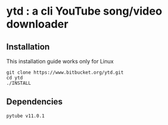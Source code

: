 # ytd : a cli YouTube song/video downloader

## Installation 
This installation guide works only for Linux
```
git clone https://www.bitbucket.org/ytd.git
cd ytd
./INSTALL
```
## Dependencies
```
pytube v11.0.1
```

